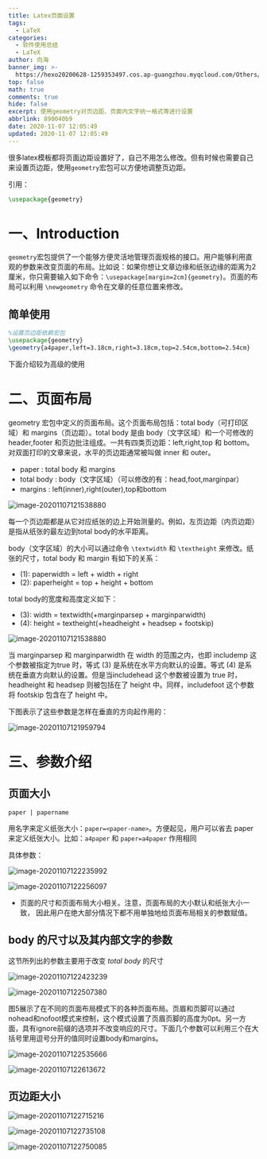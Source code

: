 ```yaml
---
title: Latex页面设置
tags:
  - LaTeX
categories:
  - 软件使用总结
  - LaTeX
author: 向海
banner_img: >-
  https://hexo20200628-1259353497.cos.ap-guangzhou.myqcloud.com/Others/Fluid/post/post2.jpg
top: false
math: true
comments: true
hide: false
excerpt: 使用geometry对页边距、页面内文字统一格式等进行设置
abbrlink: 890040b9
date: 2020-11-07 12:05:49
updated: 2020-11-07 12:05:49
---
```


很多latex模板都将页面边距设置好了，自己不用怎么修改。但有时候也需要自己来设置页边距，使用`geometry`宏包可以方便地调整页边距。

引用：

```latex
\usepackage{geometry}
```

# 一、Introduction

`geometry`宏包提供了一个能够方便灵活地管理页面规格的接口。用户能够利用直观的参数来改变页面的布局。比如说：如果你想让文章边缘和纸张边缘的距离为2厘米，你只需要输入如下命令：`\usepackage[margin=2cm]{geometry}`。页面的布局可以利用 `\newgeometry` 命令在文章的任意位置来修改。

## 简单使用

```latex
%设置页边距依赖宏包
\usepackage{geometry}
\geometry{a4paper,left=3.18cm,right=3.18cm,top=2.54cm,bottom=2.54cm}
```

下面介绍较为高级的使用

# 二、页面布局

geometry 宏包中定义的页面布局。这个页面布局包括：total body（可打印区域）和 margins（页边距）。total body 是由 body（文字区域）和一个可修改的 header,footer 和页边批注组成。一共有四类页边距：left,right,top 和 bottom。对双面打印的文章来说，水平的页边距通常被叫做 inner 和 outer。

+ paper : total body 和 margins
+ total body : body（文字区域）（可以修改的有：head,foot,marginpar）
+ margins : left(inner),right(outer),top和bottom

![image-20201107121538880](https://hexo20200628-1259353497.cos.ap-guangzhou.myqcloud.com/Articles/%E5%85%B6%E5%AE%83%E8%BD%AF%E4%BB%B6%E4%BD%BF%E7%94%A8/LaTeX/image-20201107121538880.png)

每一个页边距都是从它对应纸张的边上开始测量的。例如，左页边距（内页边距）是指从纸张的最左边到total body的水平距离。

body（文字区域）的大小可以通过命令 `\textwidth` 和 `\textheight` 来修改。纸张的尺寸，total body 和 margin 有如下的关系：

+ (1): paperwidth = left + width + right 
+ (2): paperheight = top + height + bottom 

total body的宽度和高度定义如下：

+ (3): width = textwidth(+marginparsep + marginparwidth)
+ (4): height = textheight(+headheight + headsep + footskip)

![image-20201107121538880](https://hexo20200628-1259353497.cos.ap-guangzhou.myqcloud.com/Articles/%E5%85%B6%E5%AE%83%E8%BD%AF%E4%BB%B6%E4%BD%BF%E7%94%A8/LaTeX/image-20201107121538880.png)

当 marginparsep 和 marginparwidth 在 width 的范围之内，也即 includemp 这个参数被指定为true 时，等式 (3) 是系统在水平方向默认的设置。等式 (4) 是系统在垂直方向默认的设置。但是当includehead 这个参数被设置为 true 时，headheight 和 headsep 则被包括在了 height 中。同样，includefoot 这个参数将 footskip 包含在了 height 中。

下图表示了这些参数是怎样在垂直的方向起作用的：

![image-20201107121959794](https://hexo20200628-1259353497.cos.ap-guangzhou.myqcloud.com/Articles/%E5%85%B6%E5%AE%83%E8%BD%AF%E4%BB%B6%E4%BD%BF%E7%94%A8/LaTeX/image-20201107121959794.png)

# 三、参数介绍

## 页面大小

`paper | papername`

用名字来定义纸张大小：`paper=<paper-name>`。方便起见，用户可以省去 paper 来定义纸张大小。比如：`a4paper` 和 `paper=a4paper` 作用相同

具体参数：

![image-20201107122235992](https://hexo20200628-1259353497.cos.ap-guangzhou.myqcloud.com/Articles/%E5%85%B6%E5%AE%83%E8%BD%AF%E4%BB%B6%E4%BD%BF%E7%94%A8/LaTeX/image-20201107122235992.png)

![image-20201107122256097](https://hexo20200628-1259353497.cos.ap-guangzhou.myqcloud.com/Articles/%E5%85%B6%E5%AE%83%E8%BD%AF%E4%BB%B6%E4%BD%BF%E7%94%A8/LaTeX/image-20201107122256097.png)

+ 页面的尺寸和页面布局大小相关。注意，页面布局的大小默认和纸张大小一致， 因此用户在绝大部分情况下都不用单独地给页面布局相关的参数赋值。

## body 的尺寸以及其内部文字的参数

这节所列出的参数主要用于改变 *total body* 的尺寸

![image-20201107122423239](https://hexo20200628-1259353497.cos.ap-guangzhou.myqcloud.com/Articles/%E5%85%B6%E5%AE%83%E8%BD%AF%E4%BB%B6%E4%BD%BF%E7%94%A8/LaTeX/image-20201107122423239.png)

![image-20201107122507380](https://hexo20200628-1259353497.cos.ap-guangzhou.myqcloud.com/Articles/%E5%85%B6%E5%AE%83%E8%BD%AF%E4%BB%B6%E4%BD%BF%E7%94%A8/LaTeX/image-20201107122507380.png)

图5展示了在不同的页面布局模式下的各种页面布局。页眉和页脚可以通过nohead和nofoot模式来控制，这个模式设置了页眉页脚的高度为0pt。另一方面，具有ignore前缀的选项并不改变响应的尺寸。下面几个参数可以利用三个在大括号里用逗号分开的值同时设置body和margins。

![image-20201107122535666](https://hexo20200628-1259353497.cos.ap-guangzhou.myqcloud.com/Articles/%E5%85%B6%E5%AE%83%E8%BD%AF%E4%BB%B6%E4%BD%BF%E7%94%A8/LaTeX/image-20201107122535666.png)

![image-20201107122613672](https://hexo20200628-1259353497.cos.ap-guangzhou.myqcloud.com/Articles/%E5%85%B6%E5%AE%83%E8%BD%AF%E4%BB%B6%E4%BD%BF%E7%94%A8/LaTeX/image-20201107122613672.png)

## 页边距大小

![image-20201107122715216](https://hexo20200628-1259353497.cos.ap-guangzhou.myqcloud.com/Articles/%E5%85%B6%E5%AE%83%E8%BD%AF%E4%BB%B6%E4%BD%BF%E7%94%A8/LaTeX/image-20201107122715216.png)

![image-20201107122735108](https://hexo20200628-1259353497.cos.ap-guangzhou.myqcloud.com/Articles/%E5%85%B6%E5%AE%83%E8%BD%AF%E4%BB%B6%E4%BD%BF%E7%94%A8/LaTeX/image-20201107122735108.png)

![image-20201107122750085](https://hexo20200628-1259353497.cos.ap-guangzhou.myqcloud.com/Articles/%E5%85%B6%E5%AE%83%E8%BD%AF%E4%BB%B6%E4%BD%BF%E7%94%A8/LaTeX/image-20201107122750085.png)
